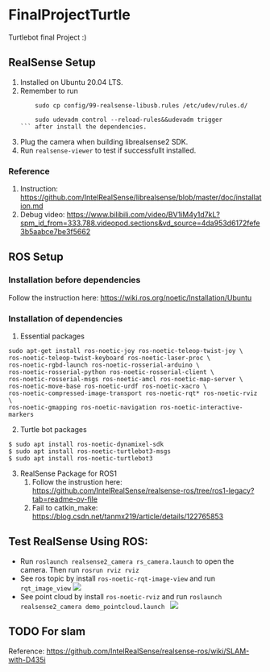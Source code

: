 # FinalProjectTurtle
Turtlebot final Project :)


## RealSense Setup
1. Installed on Ubuntu 20.04 LTS.
2. Remember to run
	```
		sudo cp config/99-realsense-libusb.rules /etc/udev/rules.d/
	
		sudo udevadm control --reload-rules&&udevadm trigger
	``` after install the dependencies.
2. Plug the camera when building librealsense2 SDK.
3. Run `realsense-viewer` to test if successfullt installed.

### Reference
1. Instruction: https://github.com/IntelRealSense/librealsense/blob/master/doc/installation.md
2. Debug video: https://www.bilibili.com/video/BV1iM4y1d7kL?spm_id_from=333.788.videopod.sections&vd_source=4da953d6172fefe3b5aabce7be3f5662


## ROS Setup
### Installation before dependencies
Follow the instruction here: https://wiki.ros.org/noetic/Installation/Ubuntu

### Installation of dependencies
1. Essential packages
```
sudo apt-get install ros-noetic-joy ros-noetic-teleop-twist-joy \
ros-noetic-teleop-twist-keyboard ros-noetic-laser-proc \
ros-noetic-rgbd-launch ros-noetic-rosserial-arduino \
ros-noetic-rosserial-python ros-noetic-rosserial-client \
ros-noetic-rosserial-msgs ros-noetic-amcl ros-noetic-map-server \
ros-noetic-move-base ros-noetic-urdf ros-noetic-xacro \
ros-noetic-compressed-image-transport ros-noetic-rqt* ros-noetic-rviz \
ros-noetic-gmapping ros-noetic-navigation ros-noetic-interactive-markers
```
2. Turtle bot packages
```
$ sudo apt install ros-noetic-dynamixel-sdk
$ sudo apt install ros-noetic-turtlebot3-msgs
$ sudo apt install ros-noetic-turtlebot3
```
3. RealSense Package for ROS1
	1. Follow the instrustion here: https://github.com/IntelRealSense/realsense-ros/tree/ros1-legacy?tab=readme-ov-file
	2. Fail to catkin_make: https://blog.csdn.net/tanmx219/article/details/122765853

## Test RealSense Using ROS:
* Run `roslaunch realsense2_camera rs_camera.launch` to open the camera. Then run `rosrun rviz rviz`
* See ros topic by install `ros-noetic-rqt-image-view` and run `rqt_image_view`
![]("./Assets/ROSTopic.png")
* See point cloud by install `ros-noetic-rviz` and run `roslaunch realsense2_camera demo_pointcloud.launch `
![]("./Assets/PointCloud.png")


## TODO For slam
Reference: https://github.com/IntelRealSense/realsense-ros/wiki/SLAM-with-D435i

